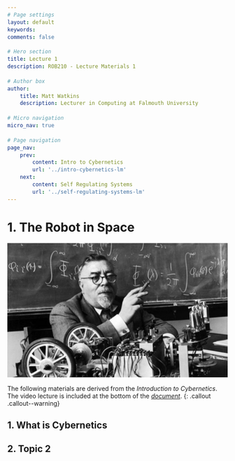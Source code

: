 ```yaml
---
# Page settings
layout: default
keywords:
comments: false

# Hero section
title: Lecture 1
description: ROB210 - Lecture Materials 1

# Author box
author:
    title: Matt Watkins
    description: Lecturer in Computing at Falmouth University

# Micro navigation
micro_nav: true

# Page navigation
page_nav:
    prev:
        content: Intro to Cybernetics
        url: '../intro-cybernetics-lm'
    next:
        content: Self Regulating Systems
        url: '../self-regulating-systems-lm'
---
```


# 1. The Robot in Space
![Hero Banner Image](images/norbert-weiner.jpg)

The following materials are derived from the *Introduction to Cybernetics*. The video lecture is included at the bottom of the [*document*](#video-lecture).
{: .callout .callout--warning}

## 1. What is Cybernetics
## 2. Topic 2
<!--stackedit_data:
eyJoaXN0b3J5IjpbMTk3NzQwODgxMl19
-->